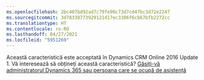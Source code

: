 ```yaml
---
ms.openlocfilehash: 2bc407bd92ad7c79fe90c73d7cd47bc3d72e2247
ms.sourcegitcommit: 3d78338773929121d17ec3386f6cb67bfb2272cc
ms.translationtype: HT
ms.contentlocale: ro-RO
ms.lasthandoff: 04/27/2021
ms.locfileid: "5951269"
---
```

Această caracteristică este acceptată în Dynamics CRM Online 2016 Update 1. Vă interesează să obțineți această caracteristică? [Găsiți-vă administratorul Dynamics 365 sau persoana care se ocupă de asistență](/dynamics365/customerengagement/on-premises/basics/find-administrator-support)
